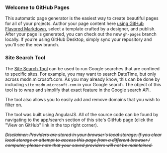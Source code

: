 ### Welcome to GitHub Pages
This automatic page generator is the easiest way to create beautiful pages for all of your projects. Author your page content here [using GitHub Flavored Markdown](https://guides.github.com/features/mastering-markdown/), select a template crafted by a designer, and publish. After your page is generated, you can check out the new `gh-pages` branch locally. If you’re using GitHub Desktop, simply sync your repository and you’ll see the new branch.

### Site Search Tool
The [Site Search Tool](apps/search) can be used to run Google searches that are confined to specific sites.  For example, you may want to search DateTime, but only across msdn.microsoft.com.  As you may already know, this can be done by including `site:msdn.microsoft.com` in your Google search.  The object of this tool is to wrap and simplify that exact feature in the Google search API.

The tool also allows you to easily add and remove domains that you wish to filter on.

The tool was built using AngularJS.  All of the source code can be found by navigating to the app/search section of this site's GitHub page (click the "View on GitHub" link in the top right corner).

~~_Disclaimer: Providers are stored in your browser's local storage.  If you clear local storage or attempt to access this page from a different browser / computer, please note that your saved providers will not be maintained._~~
